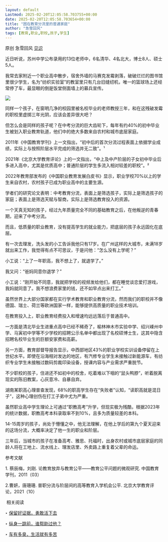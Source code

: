 ```yaml
---
layout: default
Lastmod: 2025-02-20T12:05:58.703755+00:00
date: 2025-02-20T12:05:58.703654+00:00
title: "困在教育分流里的普通家庭"
author: "急雪回风"
tags: [教育,职业,职校,孩子,学生]
---
```


原创 急雪回风 [见识](javascript:void(0);)

近日听说，苏州中学公布录用的13位老师中，6名清华、4名北大，博士8人、硕士5人。

我常去家附近一个职业高中散步，宿舍外墙的马赛克发霉剥落，破破烂烂的图书馆里很少学生，名为“纺织实验室”的教室里只有几台旧缝纫机，唯一的篮球场上还经常停了车，最显眼的倒是饭堂侧面墙上的募兵宣传。

![](https://images.weserv.nl/?url=https%3A//mmbiz.qpic.cn/sz_mmbiz_jpg/dMY9C6v0frofSKLKkqGQniab8PB3fzZScKqYUETQcTZZ0JKeqnFufIibMeTSES4GWHT19BgYMgQKYHamiaiawjoriaA/640%3Fwx_fmt%3Djpeg%26from%3Dappmsg)

同样一个孩子，在窗明几净的校园里被名校毕业的老师教授三年，和在这残破发霉的职校里虚掷三年光阴，应该会差异很大吧？

但怎么会是同样的孩子呢？在中考分流的巨大齿轮下，每年有约40%的初中毕业生被划入职业教育轨道，他们中的绝大多数来自农村和城市底层家庭。

2011年《中国教育学刊》上一文指出，“初中后的首次分流过程表面上依据学业成绩，实际上与按照阶层水平完成的筛选并无二致”。¹

2021年《北京大学教育评论》上的一文指出，“中上及中产阶层的子女初中毕业后多进入高中，尤其是优质高中；普通阶层的学生多流入相对较差的职校”。²

2022年教育部发布的《中国职业教育发展白皮书》显示，职业学校70%以上的学生来自农村，农村孩子已成为职业高中的主要生源。

学者们的研究论文表明：中考教育分流，表面上是筛选孩子，实际上是筛选孩子的家庭；表面上是筛选天赋与智商，实际上是筛选教育投入的资源。

一个天真无知的孩子，经过九年质量完全不同的基础教育之后，在他叛逆的青春期，迎来了中考分流。

而且，低质量的职业教育，没有提高学生的就业能力，把底层的孩子永远固化在底层。

有一次去理发，洗头发的小工告诉我他只有17岁。在广州这样的大城市，未满18岁就出来工作，我觉得有点不可思议，于是问他：“怎么没有上学呢？”

小工说：“上了一年职高，我不想上了，就退学了。”

我又问：“爸妈同意你退学？”

小工说：“刚开始不同意，我就把学校的视频发给他们，都在睡觉谈恋爱打游戏，我妈就同意了。我不想浪费家里的钱，还不如早点出来打工。”

虽然世界上大部分国家都在实行学术教育和职业教育分流，然而我们的职校并不像德国、瑞士、荷兰等欧洲国家一样，能够提供高质量的职业技术培训。

在教育投入上，职业教育经费投入和增速均远远落后于普通高中。

一方面是清北毕业生进重点高中已经不稀奇了，榆林神木市实验中学、绍兴嵊州中学、马寅初中学等不少学校的招聘公示名单中都出现了名校硕博士生，这其中隐含招聘名校毕业生的巨额安家费和高薪。

另一方面，教育部督导报告显示，中西部地区43%的职业学校实训设备停留在上世纪水平。即使在沿海相对发达的地区，有汽修专业学生未接触过新能源车，有纺织专业学生未接触过数码剪裁印染设备，授课内容与产业需求严重脱节。

不少职校的孩子，住进还不如初中的校舍，吃着难以下咽的“鼠头鸭脖”，听着脱离现实的陈旧教案，心灰意冷、自暴自弃。

湖南某职高心理普查发现，68%的职高学生存在“失败者”认知，“读职高就是混日子”，这种心理创伤在打工子弟中尤为严重。

虽然职业高中学生理论上可通过“职教高考”升学，但现实极为残酷，根据2023年的统计数据，职教高考本科录取率不到10%，且多为质量较差的本科。

14-15周岁的孩子，尚处于懵懂之中，他无法理解，在他上学后的第九个夏天迎来的这场分流，大概率决定了他一生的职业和阶层。

三年后，当城市的孩子在准备高考、雅思、托福时，出身农村或城市底层家庭的同龄人将在工地上、流水线上、理发店里、外卖路上重复着父辈的命运。

参考文献

1\. 蔡辰梅，刘刚. 论教育放弃与教育公平——教育公平问题的微观研究. 中国教育学刊，2011（03）

2.曹妍，唐珊珊. 普职分流与阶层间的高等教育入学机会公平. 北京大学教育评论，2021（10）

  

 相关阅读 

‣ [保留好证据，勇敢活下去](https://mp.weixin.qq.com/s?__biz=MzAxMjIwMDg1OA==&mid=2650658181&idx=1&sn=6a7f2a9ea05a5e1dad1578ad00fa05eb&token=1878883812&lang=zh_CN&scene=21#wechat_redirect)

‣ [纵身一跳前，谁帮助过他？](https://mp.weixin.qq.com/s?__biz=MzAxMjIwMDg1OA==&mid=2650658147&idx=1&sn=7b3722c9efb54e16b3014b02de9d9447&token=1878883812&lang=zh_CN&scene=21#wechat_redirect)

‣ [车有多臭，生活就有多苦](https://mp.weixin.qq.com/s?__biz=MzAxMjIwMDg1OA==&mid=2650657905&idx=1&sn=752654df0c115feee2e4ad37c8ce9e31&token=1878883812&lang=zh_CN&scene=21#wechat_redirect)

